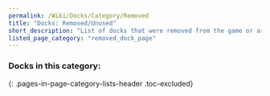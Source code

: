 ```yaml
---
permalink: /Wiki/Docks/Category/Removed
title: "Docks: Removed/Unused"
short_description: "List of docks that were removed from the game or are unused but are still in the game"
listed_page_category: "removed_dock_page"
---
```


### Docks in this category:
{: .pages-in-page-category-lists-header .toc-excluded}